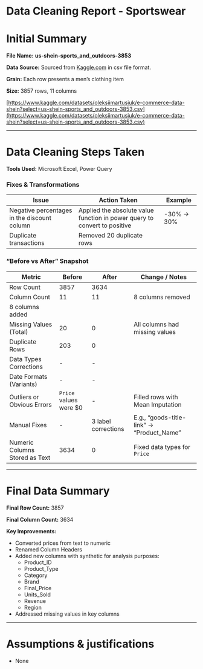 # Data Cleaning Report - Sportswear

# Initial Summary

**File Name:** **us-shein-sports_and_outdoors-3853**

**Data Source:** Sourced from [Kaggle.com](https://www.kaggle.com/datasets/oleksiimartusiuk/e-commerce-data-shein?select=us-shein-womens_clothing-4620.csv) in csv file format.

**Grain:** Each row presents a men’s clothing item

**Size:** 3857 rows, 11 columns

[https://www.kaggle.com/datasets/oleksiimartusiuk/e-commerce-data-shein?select=us-shein-sports_and_outdoors-3853.csv](https://www.kaggle.com/datasets/oleksiimartusiuk/e-commerce-data-shein?select=us-shein-sports_and_outdoors-3853.csv)

---

# Data Cleaning Steps Taken

**Tools Used:** Microsoft Excel, Power Query

### Fixes & Transformations

| Issue | Action Taken | Example |
| --- | --- | --- |
| Negative percentages in the discount column | Applied the absolute value function in power query to convert to positive | -30% → 30% |
| Duplicate transactions  | Removed 20 duplicate rows |  |

### “Before vs After” Snapshot

| Metric | Before | After | **Change / Notes** |
| --- | --- | --- | --- |
| Row Count | 3857 | 3634 |  |
| Column Count | 11 | 11 | 8 columns removed
8 columns added |
| Missing Values (Total) | 20 | 0 | All columns had missing values |
| Duplicate Rows | 203 | 0 |  |
| Data Types Corrections | - | - |  |
| Date Formats (Variants) | - | - |  |
| Outliers or Obvious Errors | `Price` values were $0 | - | Filled rows with Mean Imputation |
| Manual Fixes | - | 3 label corrections | E.g., “goods-title-link” → “Product_Name” |
| Numeric Columns Stored as Text | 3634 | 0 | Fixed data types for `Price` |


---

# Final Data Summary

**Final Row Count:** 3857

**Final Column Count:** 3634

**Key Improvements:** 

- Converted prices from text to numeric
- Renamed Column Headers
- Added new columns with synthetic for analysis purposes:
    - Product_ID
    - Product_Type
    - Category
    - Brand
    - Final_Price
    - Units_Sold
    - Revenue
    - Region
- Addressed missing values in key columns

---

# Assumptions & justifications

- None
